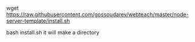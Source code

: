 wget https://raw.githubusercontent.com/gossoudarev/webteach/master/node-server-template/install.sh

bash install.sh it will make a directory
